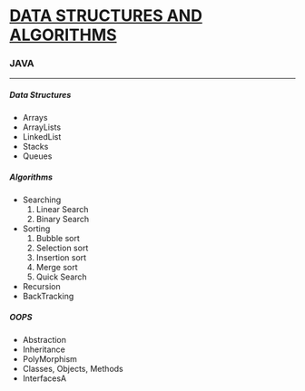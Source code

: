 <h1><b><u>DATA STRUCTURES AND ALGORITHMS</u></b></h1>
<h3>JAVA</h3>
<hr>
<h5>Data Structures</h5>
<ul>
    <li>Arrays</li>
    <li>ArrayLists</li>
    <li>LinkedList</li>
    <li>Stacks</li>
    <li>Queues</li>
</ul>
<h5>Algorithms</h5>
<ul>
    <li>Searching
        <ol>
            <li>Linear Search</li>
            <li>Binary Search</li>
        </ol>
    </li>
    <li>Sorting
        <ol>
            <li>Bubble sort</li>
            <li>Selection sort</li>
            <li>Insertion sort</li>
            <li>Merge sort</li>
            <li>Quick Search</li>
        </ol>
    </li>
    <li>Recursion</li>
    <li>BackTracking</li>
</ul>
<h5>OOPS</h5>
<ul>
    <li>Abstraction</li>
    <li>Inheritance</li>
    <li>PolyMorphism</li>
    <li>Classes, Objects, Methods</li>
    <li>InterfacesA</li>
</ul>
